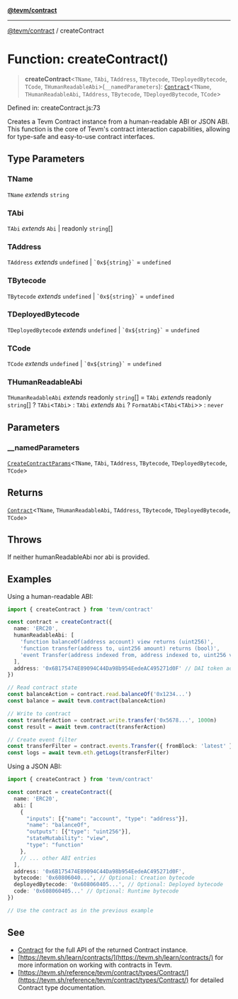 [**@tevm/contract**](../README.md)

***

[@tevm/contract](../globals.md) / createContract

# Function: createContract()

> **createContract**\<`TName`, `TAbi`, `TAddress`, `TBytecode`, `TDeployedBytecode`, `TCode`, `THumanReadableAbi`\>(`__namedParameters`): [`Contract`](../type-aliases/Contract.md)\<`TName`, `THumanReadableAbi`, `TAddress`, `TBytecode`, `TDeployedBytecode`, `TCode`\>

Defined in: createContract.js:73

Creates a Tevm Contract instance from a human-readable ABI or JSON ABI.
This function is the core of Tevm's contract interaction capabilities,
allowing for type-safe and easy-to-use contract interfaces.

## Type Parameters

### TName

`TName` *extends* `string`

### TAbi

`TAbi` *extends* `Abi` \| readonly `string`[]

### TAddress

`TAddress` *extends* `undefined` \| `` `0x${string}` `` = `undefined`

### TBytecode

`TBytecode` *extends* `undefined` \| `` `0x${string}` `` = `undefined`

### TDeployedBytecode

`TDeployedBytecode` *extends* `undefined` \| `` `0x${string}` `` = `undefined`

### TCode

`TCode` *extends* `undefined` \| `` `0x${string}` `` = `undefined`

### THumanReadableAbi

`THumanReadableAbi` *extends* readonly `string`[] = `TAbi` *extends* readonly `string`[] ? `TAbi`\<`TAbi`\> : `TAbi` *extends* `Abi` ? `FormatAbi`\<`TAbi`\<`TAbi`\>\> : `never`

## Parameters

### \_\_namedParameters

[`CreateContractParams`](../type-aliases/CreateContractParams.md)\<`TName`, `TAbi`, `TAddress`, `TBytecode`, `TDeployedBytecode`, `TCode`\>

## Returns

[`Contract`](../type-aliases/Contract.md)\<`TName`, `THumanReadableAbi`, `TAddress`, `TBytecode`, `TDeployedBytecode`, `TCode`\>

## Throws

If neither humanReadableAbi nor abi is provided.

## Examples

Using a human-readable ABI:
```typescript
import { createContract } from 'tevm/contract'

const contract = createContract({
  name: 'ERC20',
  humanReadableAbi: [
    'function balanceOf(address account) view returns (uint256)',
    'function transfer(address to, uint256 amount) returns (bool)',
    'event Transfer(address indexed from, address indexed to, uint256 value)'
  ],
  address: '0x6B175474E89094C44Da98b954EedeAC495271d0F' // DAI token address
})

// Read contract state
const balanceAction = contract.read.balanceOf('0x1234...')
const balance = await tevm.contract(balanceAction)

// Write to contract
const transferAction = contract.write.transfer('0x5678...', 1000n)
const result = await tevm.contract(transferAction)

// Create event filter
const transferFilter = contract.events.Transfer({ fromBlock: 'latest' })
const logs = await tevm.eth.getLogs(transferFilter)
```

Using a JSON ABI:
```typescript
import { createContract } from 'tevm/contract'

const contract = createContract({
  name: 'ERC20',
  abi: [
    {
      "inputs": [{"name": "account", "type": "address"}],
      "name": "balanceOf",
      "outputs": [{"type": "uint256"}],
      "stateMutability": "view",
      "type": "function"
    },
    // ... other ABI entries
  ],
  address: '0x6B175474E89094C44Da98b954EedeAC495271d0F',
  bytecode: '0x60806040...', // Optional: Creation bytecode
  deployedBytecode: '0x608060405...', // Optional: Deployed bytecode
  code: '0x608060405...' // Optional: Runtime bytecode
})

// Use the contract as in the previous example
```

## See

 - [Contract](../type-aliases/Contract.md) for the full API of the returned Contract instance.
 - [https://tevm.sh/learn/contracts/](https://tevm.sh/learn/contracts/) for more information on working with contracts in Tevm.
 - [https://tevm.sh/reference/tevm/contract/types/Contract/](https://tevm.sh/reference/tevm/contract/types/Contract/) for detailed Contract type documentation.
